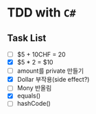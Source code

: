 # TDD with `C#`

## Task List
- [ ] $5 + 10CHF = 20
- [X] $5 * 2 = $10
- [ ] amount를 private 만들기
- [X] Dollar 부작용(side effect?)
- [ ] Mony 반올림
- [X] equals()
- [ ] hashCode()
